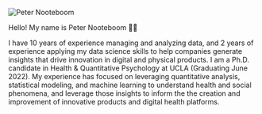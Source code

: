 ![Peter Nooteboom](https://i.imgur.com/YdfImzT.png)

Hello! My name is Peter Nooteboom 👋🏽

I have 10 years of experience managing and analyzing data, and 2 years of experience applying my data science skills to help companies generate insights that drive innovation in digital and physical products. I am a Ph.D. candidate in Health & Quantitative Psychology at UCLA (Graduating June 2022). My experience has focused on leveraging quantitative analysis, statistical modeling, and machine learning to understand health and social phenomena, and leverage those insights to inform the the creation and improvement of innovative products and digital health platforms.
